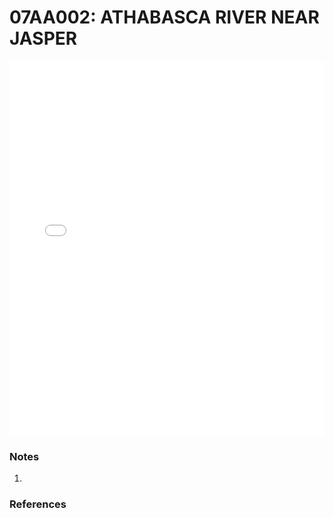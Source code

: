 # 07AA002: ATHABASCA RIVER NEAR JASPER

<iframe src="/_static/stations/07AA002_fdc.html" width="100%" height="600" frameborder="0"></iframe>

### Notes
1. 

### References

